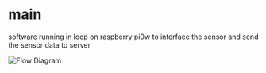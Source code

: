 # main

software running in loop on raspberry pi0w to interface the sensor and
send the sensor data to server

![Flow Diagram](https://github.com/lmarschall/canair/blob/main/main/flow_diagram.png)